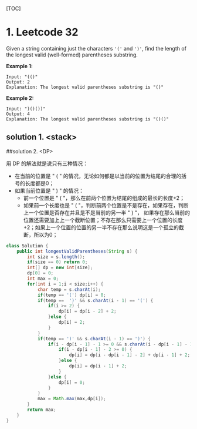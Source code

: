 [TOC]

# 1. Leetcode 32

Given a string containing just the characters `'('` and `')'`, find the length of the longest valid (well-formed) parentheses substring.

**Example 1:**

```
Input: "(()"
Output: 2
Explanation: The longest valid parentheses substring is "()"
```

**Example 2:**

```
Input: ")()())"
Output: 4
Explanation: The longest valid parentheses substring is "()()"
```

## solution 1. \<stack>

##solution 2. \<DP>

用 DP 的解法就是说只有三种情况：

- 在当前的位置是 " ( " 的情况，无论如何都是以当前的位置为结尾的合理的括号的长度都是0；
- 如果当前位置是 " ) " 的情况：
  - 前一个位置是 " ( "，那么在前两个位置为结尾的组成的最长的长度+2；
  - 如果前一个长度也是 " ( "，判断前两个位置是不是存在，如果存在，判断上一个位置是否存在并且是不是当前的另一半 " ) "， 如果存在那么当前的位置还需要加上上一个截断位置；不存在那么只需要上一个位置的长度+2；如果上一个位置的位置的另一半不存在那么说明这是一个孤立的截断，所以为0；

```java
class Solution {
    public int longestValidParentheses(String s) {
        int size = s.length();
        if(size == 0) return 0;
        int[] dp = new int[size];
        dp[0] = 0;
        int max = 0;
        for(int i = 1;i < size;i++) {
            char temp = s.charAt(i);
            if(temp == '(') dp[i] = 0;
            if(temp ==  ')' && s.charAt(i - 1) == '(') {
                if(i >= 2) {
                    dp[i] = dp[i - 2] + 2;
                }else {
                    dp[i] = 2;
                }
            }
            if(temp == ')' && s.charAt(i - 1) == ')') {
                if(i - dp[i - 1] - 1 >= 0 && s.charAt(i - dp[i - 1] - 1) == '(') {
                    if(i - dp[i - 1] - 2 >= 0) {
                        dp[i] = dp[i - dp[i - 1] - 2] + dp[i - 1] + 2;
                    }else {
                        dp[i] = dp[i - 1] + 2;
                    }
                }else {
                    dp[i] = 0;
                }
            }
            max = Math.max(max,dp[i]);
        }
        return max;
    }
}
```

